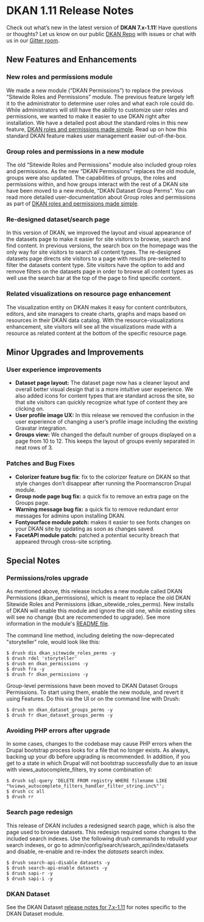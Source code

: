 # DKAN 1.11 Release Notes

Check out what’s new in the latest version of **DKAN 7.x-1.11**! Have questions or thoughts? Let us know on our public [DKAN Repo](https://github.com/NuCivic/dkan) with issues or chat with us in our [Gitter room](https://gitter.im/NuCivic/dkan?utm_source=badge&utm_medium=badge&utm_campaign=pr-badge&utm_content=badge). 

## New Features and Enhancements

### New roles and permissions module

We made a new module (“DKAN Permissions”) to replace the previous “Sitewide Roles and Permissions” module. The previous feature largely left it to the administrator to determine user roles and what each role could do. While administrators will still have the ability to customize user roles and permissions, we wanted to make it easier to use DKAN right after installation. We have a detailed post about the standard roles in this new feature, [DKAN roles and permissions made simple](http://www.nucivic.com/dkan-roles-and-permissions-just-got-easier-in-the-latest-release/). Read up on how this standard DKAN feature makes user management easier out-of-the-box. 

### Group roles and permissions in a new module

The old “Sitewide Roles and Permissions” module also included group roles and permissions. As the new “DKAN Permissions” replaces the old module, groups were also updated. The capabilities of groups, the roles and permissions within, and how groups interact with the rest of a DKAN site have been moved to a new module, “DKAN Dataset Group Perms”. You can read more detailed user-documentation about Group roles and permissions as part of [DKAN roles and permissions made simple](http://www.nucivic.com/dkan-roles-and-permissions-just-got-easier-in-the-latest-release/).

### Re-designed dataset/search page

In this version of DKAN, we improved the layout and visual appearance of the datasets page to make it easier for site visitors to browse, search and find content. In previous versions, the search box on the homepage was the only way for site visitors to search all content types. The re-designed datasets page directs site visitors to a page with results pre-selected to filter the datasets content type. Site visitors have the option to add and remove filters on the datasets page in order to browse all content types as well use the search bar at the top of the page to find specific content. 

### Related visualizations on resource page enhancement

The visualization entity on DKAN makes it easy for content contributors, editors, and site managers to create charts, graphs and maps based on resources in their DKAN data catalog. With the resource-visualizations enhancement, site visitors will see all the visualizations made with a resource as related content at the bottom of the specific resource page. 

## Minor Upgrades and Improvements

### User experience improvements
- **Dataset page layout:** The dataset page now has a cleaner layout and overall better visual design that is a more intuitive user experience. We also added icons for content types that are standard across the site, so that site visitors can quickly recognize what type of content they are clicking on. 
- **User profile image UX:** In this release we removed the confusion in the user experience of changing a user’s profile image including the existing Gravatar integration. 
- **Groups view:** We changed the default number of groups displayed on a page from 10 to 12. This keeps the layout of groups evenly separated in neat rows of 3.

### Patches and Bug Fixes
- **Colorizer feature bug fix**: fix to the colorizer feature on DKAN so that style changes don’t disappear after running the Poormanscron Drupal module.
- **Group node page bug fix:** a quick fix to remove an extra page on the Groups page.
- **Warning message bug fix:** a quick fix to remove redundant error messages for admins upon installing DKAN. 
- **Fontyourface module patch:** makes it easier to see fonts changes on your DKAN site by updating as soon as changes saved.  
- **FacetAPI module patch:** patched a potential security breach that appeared through cross-site scripting. 

## Special Notes

### Permissions/roles upgrade

As mentioned above, this release includes a new module called DKAN Permissions (dkan_permissions), which is meant to replace the old DKAN Sitewide Roles and Permissions (dkan_sitewide_roles_perms). New installs of DKAN will enable this module and ignore the old one, while existing sites will see no change (but are recommended to upgrade).  See more information in the module's [README file](https://github.com/NuCivic/dkan/blob/7.x-1.x/modules/dkan/dkan_permissions/README.md).

The command line method, including deleting the now-deprecated "storyteller" role, would look like this:

```
$ drush dis dkan_sitewide_roles_perms -y
$ drush rdel 'storyteller' 
$ drush en dkan_permissions -y
$ drush fra -y
$ drush fr dkan_permissions -y
```

Group-level permissions have been moved to DKAN Dataset Groups Permissions. To start using them, enable the new module, and revert it using Features. Do this via the UI or on the command line with Drush:

```
$ drush en dkan_dataset_groups_perms -y
$ drush fr dkan_dataset_groups_perms -y
```

### Avoiding PHP errors after upgrade

In some cases, changes to the codebase may cause PHP errors when the Drupal bootstrap process looks for a file that no longer exists. As always, backing up your db before upgrading is recommended. In addition, if you get to a state in which Drupal will not bootstrap successfully due to an issue with views_autocomplete_filters, try some combination of:

```
$ drush sql-query 'DELETE FROM registry WHERE filename LIKE "%views_autocomplete_filters_handler_filter_string.inc%"';
$ drush cc all
$ drush rr
```

### Search page redesign

This release of DKAN includes a redesigned search page, which is also the page used to browse datasets. This redesign required some changes to the included search indexes. Use the following drush commands to rebuild your search indexes, or go to admin/config/search/search_api/index/datasets and disable, re-enable and re-index the _datasets_ search index.

```
$ drush search-api-disable datasets -y 
$ drush search-api-enable datasets -y
$ drush sapi-r -y
$ drush sapi-i -y
```

### DKAN Dataset

See the DKAN Dataset [release notes for 7.x-1.11](https://github.com/NuCivic/dkan_dataset/releases/tag/7.x-1.11) for notes specific to the DKAN Dataset module.
